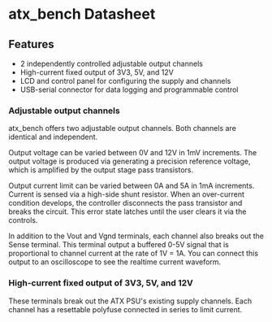 # atx_bench Datasheet

## Features
- 2 independently controlled adjustable output channels
- High-current fixed output of 3V3, 5V, and 12V
- LCD and control panel for configuring the supply and channels
- USB-serial connector for data logging and programmable control

### Adjustable output channels

atx_bench offers two adjustable output channels. Both channels are identical and independent.

Output voltage can be varied between 0V and 12V in 1mV increments. The output voltage is produced via generating a precision reference voltage, which is amplified by the output stage pass transistors.

Output current limit can be varied between 0A and 5A in 1mA increments. Current is sensed via a high-side shunt resistor. When an over-current condition develops, the controller disconnects the pass transistor and breaks the circuit. This error state latches until the user clears it via the controls.

In addition to the Vout and Vgnd terminals, each channel also breaks out the Sense terminal. This terminal output a buffered 0-5V signal that is proportional to channel current at the rate of 1V = 1A. You can connect this output to an oscilloscope to see the realtime current waveform. 

### High-current fixed output of 3V3, 5V, and 12V
These terminals break out the ATX PSU's existing supply channels. Each channel has a resettable polyfuse connected in series to limit current.